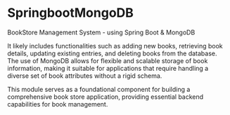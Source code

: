 # SpringbootMongoDB
BookStore Management System - using Spring Boot & MongoDB

It likely includes functionalities such as adding new books, retrieving book details, updating existing entries, and deleting books from the database. The use of MongoDB allows for flexible and scalable storage of book information, making it suitable for applications that require handling a diverse set of book attributes without a rigid schema.

This module serves as a foundational component for building a comprehensive book store application, providing essential backend capabilities for book management.
